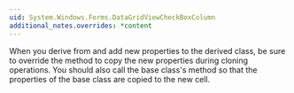 ```yaml
---
uid: System.Windows.Forms.DataGridViewCheckBoxColumn
additional_notes.overrides: *content
---
```


<p>When you derive from <xref href="System.Windows.Forms.DataGridViewCheckBoxColumn"></xref> and add new properties to the derived class, be sure to override the <xref href="System.Windows.Forms.DataGridViewColumn.Clone"></xref> method to copy the new properties during cloning operations. You should also call the base class's <xref href="System.Windows.Forms.DataGridViewColumn.Clone"></xref> method so that the properties of the base class are copied to the new cell.</p>


